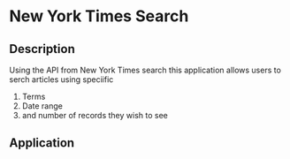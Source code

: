 # New York Times Search
## Description
Using the API from New York Times search this application allows users to serch articles using speciific 
1. Terms
2. Date range
3. and number of records they wish to see
## Application

